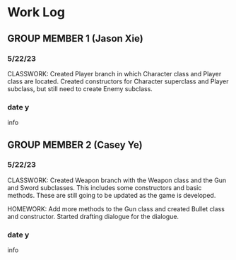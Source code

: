 # Work Log

## GROUP MEMBER 1 (Jason Xie)

### 5/22/23

CLASSWORK: Created Player branch in which Character class and Player class are located. Created constructors for Character superclass and Player subclass, but still need to create Enemy subclass.

### date y

info


## GROUP MEMBER 2 (Casey Ye)

### 5/22/23

CLASSWORK: Created Weapon branch with the Weapon class and the Gun and Sword subclasses. This includes some constructors
and basic methods. These are still going to be updated as the game is developed.

HOMEWORK: Add more methods to the Gun class and created Bullet class and constructor. Started drafting dialogue for the
dialogue.

### date y

info
